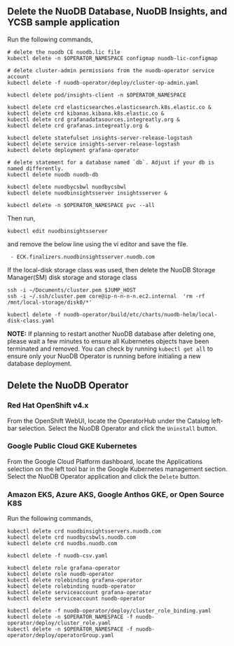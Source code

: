 
## Delete the NuoDB Database, NuoDB Insights, and YCSB sample application

Run the following commands,
```
# delete the nuodb CE nuodb.lic file
kubectl delete -n $OPERATOR_NAMESPACE configmap nuodb-lic-configmap

# delete cluster-admin permissions from the nuodb-operator service account
kubectl delete -f nuodb-operator/deploy/cluster-op-admin.yaml

kubectl delete pod/insights-client -n $OPERATOR_NAMESPACE

kubectl delete crd elasticsearches.elasticsearch.k8s.elastic.co &
kubectl delete crd kibanas.kibana.k8s.elastic.co &
kubectl delete crd grafanadatasources.integreatly.org &
kubectl delete crd grafanas.integreatly.org &

kubectl delete statefulset insights-server-release-logstash 
kubectl delete service insights-server-release-logstash 
kubectl delete deployment grafana-operator

# delete statement for a database named `db`. Adjust if your db is named differently.
kubectl delete nuodb nuodb-db

kubectl delete nuodbycsbwl nuodbycsbwl
kubectl delete nuodbinsightsserver insightsserver &

kubectl delete -n $OPERATOR_NAMESPACE pvc --all
```
Then run,

`kubectl edit nuodbinsightsserver`

and remove the below line using the vi editor and save the file.

` - ECK.finalizers.nuodbinsightsserver.nuodb.com`

If the local-disk storage class was used, then delete the NuoDB Storage Manager(SM) disk storage and storage class
```
ssh -i ~/Documents/cluster.pem $JUMP_HOST
ssh -i ~/.ssh/cluster.pem core@ip-n-n-n-n.ec2.internal  'rm -rf /mnt/local-storage/disk0/*'

kubectl delete -f nuodb-operator/build/etc/charts/nuodb-helm/local-disk-class.yaml
```
**NOTE:** If planning to restart another NuoDB database after deleting one, please wait a few minutes to ensure all Kubernetes objects have been terminated and removed. You can check by running `kubectl get all` to ensure only your NuoDB Operator is running before initialing a new database deployment.


## Delete the NuoDB Operator

### Red Hat OpenShift v4.x
From the OpenShift WebUI, locate the OperatorHub under the Catalog left-bar selection. Select the NuoDB Operator and click the `Uninstall` button.

### Google Public Cloud GKE Kubernetes
From the Google Cloud Platform dashboard, locate the Applications selection on the left tool bar in the Google Kubernetes management section. Select the NuoDB Operator application and click the `Delete` button.

### Amazon EKS, Azure AKS, Google Anthos GKE, or Open Source K8S

Run the following commands,
```
kubectl delete crd nuodbinsightsservers.nuodb.com
kubectl delete crd nuodbycsbwls.nuodb.com
kubectl delete crd nuodbs.nuodb.com

kubectl delete -f nuodb-csv.yaml

kubectl delete role grafana-operator
kubectl delete role nuodb-operator
kubectl delete rolebinding grafana-operator
kubectl delete rolebinding nuodb-operator
kubectl delete serviceaccount grafana-operator
kubectl delete serviceaccount nuodb-operator

kubectl delete -f nuodb-operator/deploy/cluster_role_binding.yaml
kubectl delete -n $OPERATOR_NAMESPACE -f nuodb-operator/deploy/cluster_role.yaml
kubectl delete -n $OPERATOR_NAMESPACE -f nuodb-operator/deploy/operatorGroup.yaml
```
